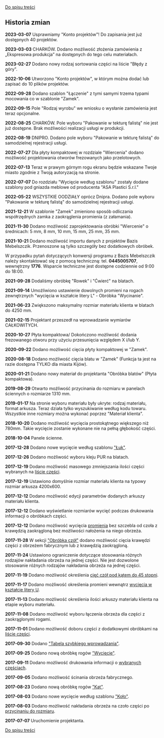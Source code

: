 [Do spisu treści](/service/doc/?cid=stol)
## Historia zmian

**2023-03-07** Usprawniamy "Konto projektów"! Do zapisania jest już dostępnych 40 projektów.

**2023-03-03** CHARKÓW. Dodano możliwość złożenia zamówienia z „Ekspresowa produkcja” na dostępnych do tego celu materiałach.

**2023-02-27** Dodano nowy rodzaj sortowania części na liście "Błędy z góry".

**2022-10-06** Utworzono "Konto projektów", w którym można dodać lub zapisać do 10 plików projektów.

**2022-09-28** Dodano szablon "Łączenie" z tymi samymi trzema typami mocowania co w szablonie "Zamek".

**2022-09-15** Pole "Rodzaj wyrobu" we wniosku o wysłanie zamówienia jest teraz opcjonalne. 

**2022-08-25** CHARKÓW. Pole wyboru "Pakowanie w tekturę falistą" nie jest już dostępne. Brak możliwości realizacji usługi w produkcji. 

**2022-08-19** DNIPRO. Dodano pole wyboru "Pakowanie w tekturę falistą" do samodzielnej rejestracji usługi.

**2022-07-27** Dla płyty kompaktowej w rozdziale "Wiercenia" dodano możliwość projektowania otworów frezowanych jako przelotowych.

**2022-07-13** Teraz w prawym górnym rogu ekranu będzie wskazane Twoje miasto zgodnie z Twoją autoryzacją na stronie.

**2022-07-07** Do rozdziału "Wycięcie według szablonu" zostały dodane szablony pod gniazda meblowe od producenta "ASA Plastici S.r.l."
 
**2022-05-22** WSZYSTKIE OODZIAŁY oprócz Dnipra. Dodano pole wyboru "Pakowanie w tekturę falistą" do samodzielnej rejestracji usługi.

**2021-12-21** W szablonie "Zamek" zmieniono sposób odliczania współrzędnych zamka z zaokrąglenia promienia (z załamania).

**2021-11-30** Dodano możliwość zaprojektowania obróbki "Wiercenie" o średnicach: 5 mm, 8 mm, 10 mm, 15 mm, 25 mm, 35 mm.

**2021-10-21** Dodano możliwość importu danych z projektów Bazis Mebelszczik. Przenoszone są tylko szczegóły bez dodatkowych obróbek.

W przypadku pytań dotyczących konwersji programu z Bazis Mebelszczik należy skontaktować się z pomocą techniczną: tel. **0445005707**, wewnętrzny **1776**. Wsparcie techniczne jest dostępne codziennie od 9:00 do 18:00.

**2021-09-28** Dodaliśmy obróbkę "Rowek" i "Ćwierć" na blatach.

**2021-09-14** Umożliwiono ustawienie dowolnych promieni na rogach zewnętrznych "wycięcia w kształcie litery L" - Obróbka "Wycinanie".

**2021-06-23** Zwiększono maksymalny rozmiar materiału klienta w blatach do 4250 mm.

**2021-02-15** Projektant przeszedł na wprowadzanie wymiarów CAŁKOWITYCH.

**2020-10-27** Płyta kompaktowa/ Dokończono możliwość dodania frezowanego otworu przy użyciu przesunięcia względem X i/lub Y.                

**2020-09-22** Dodano możliwość cięcia płyty kompaktowej w "Zamek".

**2020-08-18** Dodano możliwość cięcia blatu w "Zamek" (Funkcja ta jest na razie dostępna TYLKO dla miasta Kijów).

**2020-01-21** Dodano nowy materiał do projektanta "Obróbka blatów" (Płyta kompaktowa).

**2019-08-29** Otwarto możliwość przycinania do rozmiaru w panelach ściennych o rozmiarze 1310 mm.

**2019-01-17** Na stronie wyboru materiału były ukryte: rodzaj materiału, format arkusza. Teraz działa tylko wyszukiwanie według kodu towaru. Wszystkie inne rozmiary można wykonać poprzez "Materiał klienta".

**2018-10-20** Dodano możliwość wycięcia prostokątnego większego niż 780mm. Takie wycięcie zostanie wykonane nie na pełną głębokość części.

**2018-10-04** Panele ścienne. 

**2017-12-28** Dodano nowe wycięcie według szablonu ["Łuk"](/service/doc/?cid=stol&s=shapes-by-pattern#arc).

**2017-12-26** Dodano możliwość wyboru kleju PUR na blatach.

**2017-12-19** Dodano możliwość masowego zmniejszania ilości części wybranych na [liście części](/service/doc/?cid=stol&s=details-list).

**2017-12-19** Ustawiono domyślnie rozmiar materiału klienta na typowy rozmiar arkusza 4200х600.

**2017-12-12** Dodano możliwość edycji parametrów dodanych arkuszy materiału klienta.

**2017-12-12** Dodano wyświetlanie rozmiarów wycięć podczas drukowania informacji o obróbkach części.

**2017-12-12** Dodano możliwość wycięcia [promienia](/service/doc/?cid=stol&s=corners#radius) bez szczebla od czoła z krawędzią zaokrągloną bez możliwości nałożenia na niego obrzeża.

**2017-11-28** W sekcji ["Obróbka czół"](/service/doc/?cid=stol&s=edges#cut) dodano możliwość cięcia krawędzi części z obrzeżem fabrycznym lub z krawędzią zaokrągloną.

**2017-11-24** Ustawiono ograniczenie dotyczące stosowania różnych rodzajów nakładania obrzeża na jednej części. Nie jest dozwolone stosowanie różnych rodzajów nakładania obrzeża na jednej części.

**2017-11-19** Dodano możliwość określenia [cięć czół pod kątem do 45 stopni](/service/doc/?cid=stol&s=edges#shear).

**2017-11-17** Dodano możliwość określenia promieni wewnątrz [wycięcia w kształcie litery U](/service/doc/?cid=stol&s=shapes-by-pattern#uShaped).

**2017-11-13** Dodano możliwość określenia ilości arkuszy materiału klienta na etapie wyboru materiału.

**2017-11-08** Dodano możliwość wyboru łączenia obrzeża dla części z zaokrąglonymi rogami.

**2017-11-01** Dodano możliwość doboru części z dodatkowymi obróbkami na [liście części](/service/doc/?cid=stol&s=details-list).

**2017-09-30** Dodano ["Tabela szybkiego wprowadzania"](/service/doc/?cid=stol&s=details-list#quick-addition).

**2017-09-25** Dodano nową obróbkę rogów ["Wycięcie"](/service/doc/?cid=stol&s=corners#corner-cutout).

**2017-09-11** Dodano możliwość drukowania informacji o [wybranych częściach](/service/doc/?cid=stol&s=details-list).

**2017-09-05** Dodano możliwość ścinania obrzeża fabrycznego.

**2017-08-23** Dodano nową obróbkę rogów ["Kąt"](/service/doc/?cid=stol&s=corners#corner-cut).

**2017-08-03** Dodano nowe wycięcie według szablonu ["Koło"](/service/doc/?cid=stol&s=shapes-by-pattern#circle).

**2017-08-03** Dodano możliwość nakładania obrzeża na czoło części po [przycinaniu do rozmiaru](/service/doc/?cid=stol&s=clipping).

**2017-07-07** Uruchomienie projektanta.

[Do spisu treści](/service/doc/?cid=stol)
